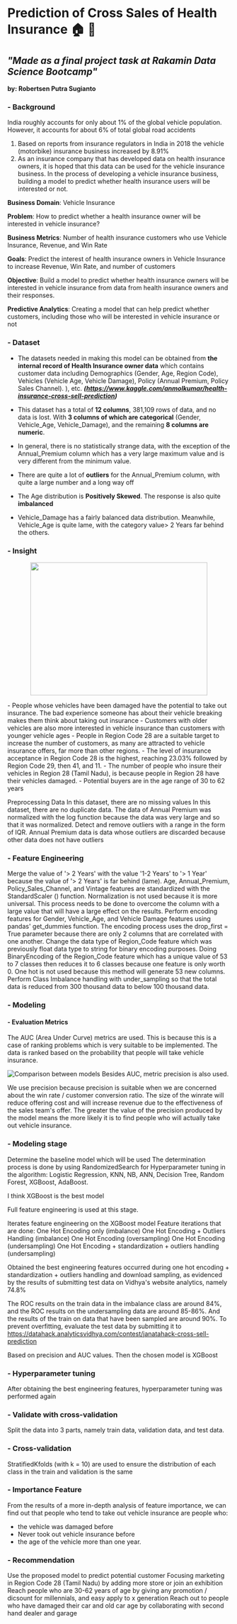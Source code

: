 # **Prediction of Cross Sales of Health Insurance 🏠 🏥** #
## ***"Made as a final project task at Rakamin Data Science Bootcamp"*** ##
**by: Robertsen Putra Sugianto**

### **- Background**

India roughly accounts for only about 1% of the global vehicle population. However, it accounts for about 6% of total global road accidents 
1. Based on reports from insurance regulators in India in 2018 the vehicle (motorbike) insurance business increased by 8.91% 
2. As an insurance company that has developed data on health insurance owners, it is hoped that this data can be used for the vehicle insurance business. In the process of developing a vehicle insurance business, building a model to predict whether health insurance users will be interested or not.

**Business Domain**: Vehicle Insurance

**Problem**: How to predict whether a health insurance owner will be interested in vehicle insurance?

**Business Metrics**: Number of health insurance customers who use Vehicle Insurance, Revenue, and Win Rate

**Goals**: Predict the interest of health insurance owners in Vehicle Insurance to increase Revenue, Win Rate, and number of customers

**Objective**: Build a model to predict whether health insurance owners will be interested in vehicle insurance from data from health insurance owners and their responses.

**Predictive Analytics**: Creating a model that can help predict whether customers, including those who will be interested in vehicle insurance or not


### **- Dataset**

- The datasets needed in making this model can be obtained from **the internal record of Health Insurance owner data** which contains customer data including Demographics (Gender, Age, Region Code), Vehicles (Vehicle Age, Vehicle Damage), Policy (Annual Premium, Policy Sales Channel). ), etc. ***(https://www.kaggle.com/anmolkumar/health-insurance-cross-sell-prediction)***

- This dataset has a total of **12 columns**, 381,109 rows of data, and no data is lost. With **3 columns of which are categorical** (Gender, Vehicle_Age, Vehicle_Damage), and the remaining **8 columns are numeric**.
- In general, there is no statistically strange data, with the exception of the Annual_Premium column which has a very large maximum value and is very different from the minimum value.
- There are quite a lot of **outliers** for the Annual_Premium column, with quite a large number and a long way off
- The Age distribution is **Positively Skewed**. The response is also quite **imbalanced**
- Vehicle_Damage has a fairly balanced data distribution. Meanwhile, Vehicle_Age is quite lame, with the category value> 2 Years far behind the others.


### **- Insight**
<p align="center">
<img src="https://github.com/robertsenputras/DS-HealthInsuranceCrossSelling/blob/master/fig/Insight%20-%20Win%20Rate%20before.png"  width="400" height="300">
</p>
- People whose vehicles have been damaged have the potential to take out insurance. The bad experience someone has about their vehicle breaking makes them think about taking out insurance
- Customers with older vehicles are also more interested in vehicle insurance than customers with younger vehicle ages
- People in Region Code 28 are a suitable target to increase the number of customers, as many are attracted to vehicle insurance offers, far more than other regions.
- The level of insurance acceptance in Region Code 28 is the highest, reaching 23.03% followed by Region Code 29, then 41, and 11.
- The number of people who insure their vehicles in Region 28 (Tamil Nadu), is because people in Region 28 have their vehicles damaged.
- Potential buyers are in the age range of 30 to 62 years

Preprocessing Data
In this dataset, there are no missing values
In this dataset, there are no duplicate data.
The data of Annual Premium was normalized with the log function because the data was very large and so that it was normalized.
Detect and remove outliers with a range in the form of IQR. Annual Premium data is data whose outliers are discarded because other data does not have outliers

### **- Feature Engineering**
Merge the value of '> 2 Years' with the value '1-2 Years' to '> 1 Year' because the value of '> 2 Years' is far behind (lame).
Age, Annual_Premium, Policy_Sales_Channel, and Vintage features are standardized with the StandardScaler () function. Normalization is not used because it is more universal. This process needs to be done to overcome the column with a large value that will have a large effect on the results.
Perform encoding features for Gender, Vehicle_Age, and Vehicle Damage features using pandas' get_dummies function. The encoding process uses the drop_first = True parameter because there are only 2 columns that are correlated with one another.
Change the data type of Region_Code feature which was previously float data type to string for binary encoding purposes.
Doing BinaryEncoding of the Region_Code feature which has a unique value of 53 to 7 classes then reduces it to 6 classes because one feature is only worth 0. One hot is not used because this method will generate 53 new columns.
Perform Class Imbalance handling with under_sampling so that the total data is reduced from 300 thousand data to below 100 thousand data.


### **- Modeling**
#### - Evaluation Metrics

The AUC (Area Under Curve) metrics are used. This is because this is a case of ranking problems which is very suitable to be implemented. The data is ranked based on the probability that people will take vehicle insurance.

![Comparison between models](https://github.com/robertsenputras/DS-HealthInsuranceCrossSelling/blob/master/fig/persen.png)
Besides AUC, metric precision is also used.

We use precision because precision is suitable when we are concerned about the win rate / customer conversion ratio. The size of the winrate will reduce offering cost and will increase revenue due to the effectiveness of the sales team's offer.
The greater the value of the precision produced by the model means the more likely it is to find people who will actually take out vehicle insurance.


### **- Modeling stage**

Determine the baseline model
 which will be used
The determination process is done by using RandomizedSearch for Hyperparameter tuning in the algorithm: Logistic Regression, KNN, NB, ANN, Decision Tree, Random Forest, XGBoost, AdaBoost.

I think XGBoost is the best model

Full feature engineering is used at this stage.


Iterates feature engineering on the XGBoost model
Feature iterations that are done:
One Hot Encoding only (imbalance)
One Hot Encoding + Outliers Handling (imbalance)
One Hot Encoding (oversampling)
One Hot Encoding (undersampling)
One Hot Encoding + standardization + outliers handling (undersampling)

Obtained the best engineering features occurred during one hot encoding + standardization + outliers handling and download sampling, as evidenced by the results of submitting test data on Vidhya's website analytics, namely 74.8%

The ROC results on the train data in the imbalance class are around 84%, and the ROC results on the undersampling data are around 85-86%. And the results of the train on data that have been sampled are around 90%.
To prevent overfitting, evaluate the test data by submitting it to https://datahack.analyticsvidhya.com/contest/janatahack-cross-sell-prediction


Based on precision and AUC values. Then the chosen model is XGBoost

### **- Hyperparameter tuning**
After obtaining the best engineering features, hyperparameter tuning was performed again


### **- Validate with cross-validation**
Split the data into 3 parts, namely train data, validation data, and test data.

### **- Cross-validation**
StratifiedKfolds (with k = 10) are used to ensure the distribution of each class in the train and validation is the same


### **- Importance Feature**
From the results of a more in-depth analysis of feature importance, we can find out that people who tend to take out vehicle insurance are people who:
- the vehicle was damaged before
- Never took out vehicle insurance before
- the age of the vehicle more than one year.

### **- Recommendation**
Use the proposed model to predict potential customer
Focusing marketing in Region Code 28 (Tamil Nadu) by adding more store or join an exhibition
Reach people who are 30-62 years of age by giving any promotion / dicsount for millennials, and easy apply to x generation
Reach out to people who have damaged their car and old car age by collaborating with second hand dealer and garage
